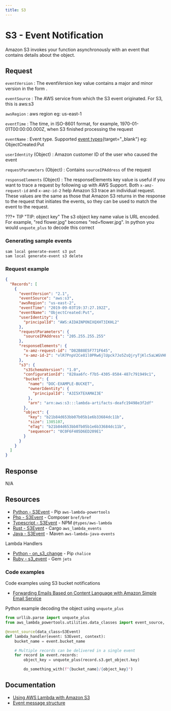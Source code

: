 ```yaml
---
title: S3
---
```


# S3 - Event Notification

Amazon S3 invokes your function asynchronously with an event that contains details about the object.

## Request

`eventVersion`
: The eventVersion key value contains a major and minor version in the form <major>.<minor>

`eventSource`
: The AWS service from which the S3 event originated. For S3, this is aws:s3

`awsRegion`
: aws region eg: us-east-1    

`eventTime`
: The time, in ISO-8601 format, for example, 1970-01-01T00:00:00.000Z, when S3 finished processing the request

`eventName`
: Event type. Supported [event types](https://docs.aws.amazon.com/AmazonS3/latest/userguide/notification-how-to-event-types-and-destinations.html#supported-notification-event-types){target="_blank"} eg: ObjectCreated:Put

`userIdentity` (Object)
: Amazon customer ID of the user who caused the event

`requestParameters` (Object)
: Contains `sourceIPAddress` of the request

`responseElements` (Object)
: The responseElements key value is useful if you want to trace a request by following up with AWS Support.
    Both `x-amz-request-id` and `x-amz-id-2` help Amazon S3 trace an individual request. These values are the same
    as those that Amazon S3 returns in the response to the request that initiates the events, so they can be
    used to match the event to the request.

???+ TIP "TIP: object key"
    The s3 object key name value is URL encoded. For example, "red flower.jpg" becomes "red+flower.jpg".
    In python you would `unquote_plus` to decode this correct

### Generating sample events

```shell
sam local generate-event s3 put
sam local generate-event s3 delete
```

### Request example

```json
{
  "Records": [
    {
      "eventVersion": "2.1",
      "eventSource": "aws:s3",
      "awsRegion": "us-east-2",
      "eventTime": "2019-09-03T19:37:27.192Z",
      "eventName": "ObjectCreated:Put",
      "userIdentity": {
        "principalId": "AWS:AIDAINPONIXQXHT3IKHL2"
      },
      "requestParameters": {
        "sourceIPAddress": "205.255.255.255"
      },
      "responseElements": {
        "x-amz-request-id": "D82B88E5F771F645",
        "x-amz-id-2": "vlR7PnpV2Ce81l0PRw6jlUpck7Jo5ZsQjryTjKlc5aLWGVHPZLj5NeC6qMa0emYBDXOo6QBU0Wo="
      },
      "s3": {
        "s3SchemaVersion": "1.0",
        "configurationId": "828aa6fc-f7b5-4305-8584-487c791949c1",
        "bucket": {
          "name": "DOC-EXAMPLE-BUCKET",
          "ownerIdentity": {
            "principalId": "A3I5XTEXAMAI3E"
          },
          "arn": "arn:aws:s3:::lambda-artifacts-deafc19498e3f2df"
        },
        "object": {
          "key": "b21b84d653bb07b05b1e6b33684dc11b",
          "size": 1305107,
          "eTag": "b21b84d653bb07b05b1e6b33684dc11b",
          "sequencer": "0C0F6F405D6ED209E1"
        }
      }
    }
  ]
}
```

## Response

N/A

## Resources

- [Python - S3Event](https://awslabs.github.io/aws-lambda-powertools-python/latest/utilities/data_classes/#s3) - Pip `aws-lambda-powertools`
- [Php - S3Event](https://bref.sh/docs/function/handlers.html#s3-events) - Composer `bref/bref`
- [Typescript - S3Event](https://github.com/DefinitelyTyped/DefinitelyTyped/blob/master/types/aws-lambda/trigger/s3.d.ts) - NPM `@types/aws-lambda`
- [Rust - S3Event](https://github.com/LegNeato/aws-lambda-events/blob/master/aws_lambda_events/src/generated/s3.rs) - Cargo `aws_lambda_events`
- [Java - S3Event](https://github.com/aws/aws-lambda-java-libs/blob/master/aws-lambda-java-events/src/main/java/com/amazonaws/services/lambda/runtime/events/SQSEvent.java) - Maven `aws-lambda-java-events`

Lambda Handlers

- [Python - on_s3_change](https://aws.github.io/chalice/topics/events#s3-events) - Pip `chalice`
- [Ruby - s3_event](https://rubyonjets.com/docs/events/s3/) - Gem `jets`

### Code examples

Code examples using S3 bucket notifications

- [Forwarding Emails Based on Content Language with Amazon Simple Email Service](https://github.com/aws-samples/ses-auto-forward-by-language)

Python example decoding the object using `unquote_plus`

```python title="aws lambda powertools for python example"
from urllib.parse import unquote_plus
from aws_lambda_powertools.utilities.data_classes import event_source, S3Event

@event_source(data_class=S3Event)
def lambda_handler(event: S3Event, context):
    bucket_name = event.bucket_name

    # Multiple records can be delivered in a single event
    for record in event.records:
        object_key = unquote_plus(record.s3.get_object.key)

        do_something_with(f"{bucket_name}/{object_key}")
```

## Documentation

- [Using AWS Lambda with Amazon S3](https://docs.aws.amazon.com/lambda/latest/dg/with-s3.html)
- [Event message structure](https://docs.aws.amazon.com/AmazonS3/latest/userguide/notification-content-structure.html)
